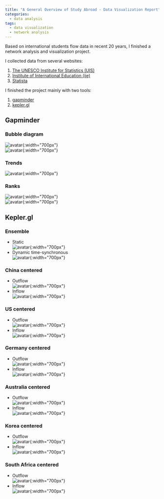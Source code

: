 ```yaml
---
title: "A General Overview of Study Abroad - Data Visualization Report"
categories:
  - data analysis
tags:
  - data visualization
  - network analysis
---
```

Based on international students flow data in recent 20 years, I finished a network analysis and visualization project.

I collected data from several websites:
1. [The UNESCO Institute for Statistics (UIS)](http://data.uis.unesco.org/Index.aspx)
2. [Institute of International Education (iie)](https://www.iie.org/Research-and-Insights/Project-Atlas/Explore-Data)
3. [Statista](https://www.statista.com/search/?q=international+students&qKat=search)

I finished the project mainly with two tools:
1. [gapminder](https://www.gapminder.org/tools/#$chart-type=bubbles&url=v1)
2. [kepler.gl](https://kepler.gl/)

## Gapminder
### Bubble diagram
![avatar](/assets/images/international_students_netflow/1.png){:width="700px"}  
![avatar](/assets/images/international_students_netflow/2.png){:width="700px"}  
### Trends
![avatar](/assets/images/international_students_netflow/3.png){:width="700px"}  
### Ranks
![avatar](/assets/images/international_students_netflow/4.png){:width="700px"}  
![avatar](/assets/images/international_students_netflow/5.png){:width="700px"}  

## Kepler.gl
### Ensemble
+ Static  
![avatar](/assets/images/international_students_netflow/6.png){:width="700px"}  
+ Dynamic time-synchronous  
![avatar](/assets/images/international_students_netflow/7.png){:width="700px"}  
### China centered
+ Outflow  
![avatar](/assets/images/international_students_netflow/8.png){:width="700px"}  
+ Inflow  
![avatar](/assets/images/international_students_netflow/9.png){:width="700px"}  
### US centered
+ Outflow  
![avatar](/assets/images/international_students_netflow/10.png){:width="700px"}  
+ Inflow  
![avatar](/assets/images/international_students_netflow/11.png){:width="700px"}  
### Germany centered
+ Outflow  
![avatar](/assets/images/international_students_netflow/12.png){:width="700px"}  
+ Inflow  
![avatar](/assets/images/international_students_netflow/13.png){:width="700px"}  
### Australia centered
+ Outflow  
![avatar](/assets/images/international_students_netflow/14.png){:width="700px"}  
+ Inflow  
![avatar](/assets/images/international_students_netflow/15.png){:width="700px"}  
### Korea centered
+ Outflow  
![avatar](/assets/images/international_students_netflow/16.png){:width="700px"}  
+ Inflow  
![avatar](/assets/images/international_students_netflow/17.png){:width="700px"}  
### South Africa centered
+ Outflow  
![avatar](/assets/images/international_students_netflow/18.png){:width="700px"}  
+ Inflow  
![avatar](/assets/images/international_students_netflow/19.png){:width="700px"}  